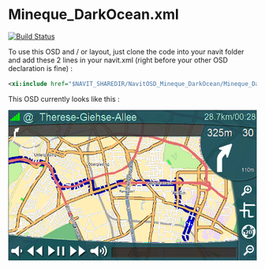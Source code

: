 Mineque_DarkOcean.xml
=====================
[![Build Status](https://navit.ci.cloudbees.com/buildStatus/icon?job=mineque-NavitOSD_DarkOcean)](https://navit.ci.cloudbees.com/job/mineque-NavitOSD_DarkOcean/)


To use this OSD and / or layout, just clone the code into your navit folder and add these 2 lines in your navit.xml (right before your other OSD declaration is fine) :
```xml
<xi:include href="$NAVIT_SHAREDIR/NavitOSD_Mineque_DarkOcean/Mineque_DarkOcean.xml" xpointer="xpointer(/xiroot)"/>

```

This OSD currently looks like this :

![NavitOSD_DarkOcean](https://github.com/mineque/NavitOSD_DarkOcean/raw/master/screenshot.png)
